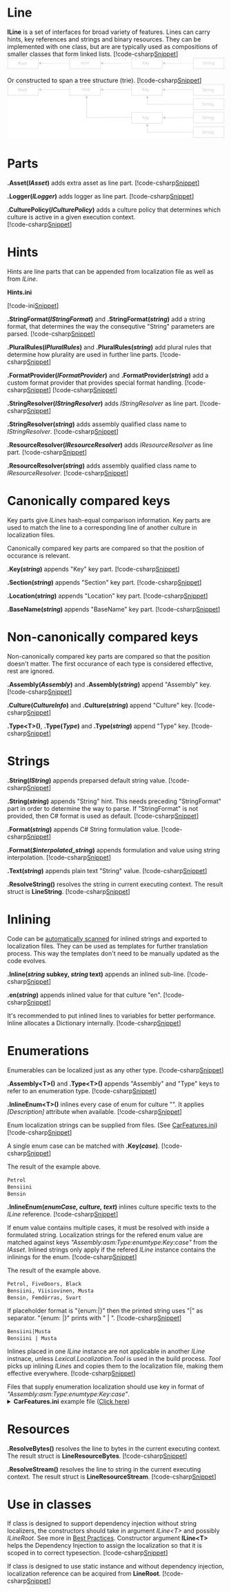 ﻿# Line
**ILine** is a set of interfaces for broad variety of features.
Lines can carry hints, key references and strings and binary resources. 
They can be implemented with one class, but are are typically used as compositions of smaller classes that form linked lists.
[!code-csharp[Snippet](Examples.cs#Snippet_1a)]
![linked list](linkedlist.svg)
<br/>

Or constructed to span a tree structure (trie).
[!code-csharp[Snippet](Examples.cs#Snippet_1b)]
![tree](tree.svg)
<br/>

# Parts
<b>.Asset(<i>IAsset</i>)</b> adds extra asset as line part.
[!code-csharp[Snippet](Examples.cs#Snippet_2a)]

<b>.Logger(<i>ILogger</i>)</b> adds logger as line part.
[!code-csharp[Snippet](Examples.cs#Snippet_2b)]

<b>.CulturePolicy(<i>ICulturePolicy</i>)</b> adds a culture policy that determines which culture is active in a given execution context.	
[!code-csharp[Snippet](Examples.cs#Snippet_2c)]

# Hints
Hints are line parts that can be appended from localization file as well as from *ILine*.

**Hints.ini**
 
[!code-ini[Snippet](Hints.ini)]

<b>.StringFormat(<i>IStringFormat</i>)</b> and <b>.StringFormat(<i>string</i>)</b> add a string format, that determines the way the consequtive "String" parameters are parsed.
[!code-csharp[Snippet](Examples.cs#Snippet_3a)]

<b>.PluralRules(<i>IPluralRules</i>)</b> and <b>.PluralRules(<i>string</i>)</b> add plural rules that determine how plurality are used in further line parts.
[!code-csharp[Snippet](Examples.cs#Snippet_3b)]

<b>.FormatProvider(<i>IFormatProvider</i>)</b> and <b>.FormatProvider(<i>string</i>)</b> add a custom format provider that provides special format handling.
[!code-csharp[Snippet](Examples.cs#Snippet_3c)]
[!code-csharp[Snippet](Examples.cs#Snippet_3d)]

<b>.StringResolver(<i>IStringResolver</i>)</b> adds *IStringResolver* as line part.
[!code-csharp[Snippet](Examples.cs#Snippet_3e)]

<b>.StringResolver(<i>string</i>)</b> adds assembly qualified class name to *IStringResolver*.
[!code-csharp[Snippet](Examples.cs#Snippet_3f)]

<b>.ResourceResolver(<i>IResourceResolver</i>)</b> adds *IResourceResolver* as line part.
[!code-csharp[Snippet](Examples.cs#Snippet_3g)]

<b>.ResourceResolver(<i>string</i>)</b> adds assembly qualified class name to *IResourceResolver*.
[!code-csharp[Snippet](Examples.cs#Snippet_3h)]

# Canonically compared keys
Key parts give *ILine*s hash-equal comparison information. Key parts are used to match the line to a corresponding line of another culture in
localization files.

Canonically compared key parts are compared so that the position of occurance is relevant.

<b>.Key(<i>string</i>)</b> appends "Key" key part.
[!code-csharp[Snippet](Examples.cs#Snippet_6a)]

<b>.Section(<i>string</i>)</b> appends "Section" key part.
[!code-csharp[Snippet](Examples.cs#Snippet_6b)]

<b>.Location(<i>string</i>)</b> appends "Location" key part.
[!code-csharp[Snippet](Examples.cs#Snippet_6c)]

<b>.BaseName(<i>string</i>)</b> appends "BaseName" key part.
[!code-csharp[Snippet](Examples.cs#Snippet_6d)]


# Non-canonically compared keys
Non-canonically compared key parts are compared so that the position doesn't matter. The first occurance of each type is considered effective, rest are ignored.

<b>.Assembly(<i>Assembly</i>)</b> and <b>.Assembly(<i>string</i>)</b> append "Assembly" key. 
[!code-csharp[Snippet](Examples.cs#Snippet_5a)]

<b>.Culture(<i>CultureInfo</i>)</b> and <b>.Culture(<i>string</i>)</b> append "Culture" key.
[!code-csharp[Snippet](Examples.cs#Snippet_5b)]

<b>.Type&lt;T&gt;(<i></i>)</b>, <b>.Type(<i>Type</i>)</b> and <b>.Type(<i>string</i>)</b> append "Type" key.
[!code-csharp[Snippet](Examples.cs#Snippet_5c)]

# Strings
<b>.String(<i>IString</i>)</b> appends preparsed default string value.
[!code-csharp[Snippet](Examples.cs#Snippet_7a)]

<b>.String(<i>string</i>)</b> appends "String" hint. This needs preceding "StringFormat" part in order to determine the way to parse.
If "StringFormat" is not provided, then C# format is used as default.
[!code-csharp[Snippet](Examples.cs#Snippet_7b)]

<b>.Format(<i>string</i>)</b> appends C# String formulation value.
[!code-csharp[Snippet](Examples.cs#Snippet_7c)]

<b>.Format(<i>$interpolated_string</i>)</b> appends formulation and value using string interpolation.
[!code-csharp[Snippet](Examples.cs#Snippet_7c2)]

<b>.Text(<i>string</i>)</b> appends plain text "String" value.
[!code-csharp[Snippet](Examples.cs#Snippet_7d)]

<b>.ResolveString()</b> resolves the string in current executing context. The result struct is <b>LineString</b>.
[!code-csharp[Snippet](Examples.cs#Snippet_8a)]

# Inlining
Code can be [automatically scanned](http://lexical.fi/sdk/Localization/docs/InlineScanner/index.html) for inlined strings and exported to localization files.
They can be used as templates for further translation process. 
This way the templates don't need to be manually updated as the code evolves.
<br/>

<b>.Inline(<i>string</i> subkey, <i>string</i> text)</b> appends an inlined sub-line.
[!code-csharp[Snippet](Examples.cs#Snippet_7e)]

<b>.en(<i>string</i>)</b> appends inlined value for that culture "en".
[!code-csharp[Snippet](Examples.cs#Snippet_7f)]

It's recommended to put inlined lines to variables for better performance. Inline allocates a Dictionary internally.
[!code-csharp[Snippet](Examples.cs#Snippet_7h)]

# Enumerations
Enumerables can be localized just as any other type. 
[!code-csharp[Snippet](Examples.cs#Snippet_7i)]

<b>.Assembly&lt;T&gt;()</b> and <b>.Type&lt;T&gt;()</b> appends "Assembly" and "Type" keys to refer to an enumeration type.
[!code-csharp[Snippet](Examples.cs#Snippet_7l)]

<b>.InlineEnum&lt;T&gt;()</b> inlines every case of enum for culture "". It applies *[Description]* attribute when available.
[!code-csharp[Snippet](Examples.cs#Snippet_7l2)]

Enum localization strings can be supplied from files. (See <a href="#CarFeatures.ini">CarFeatures.ini</a>)
[!code-csharp[Snippet](Examples.cs#Snippet_7l3)]


A single enum case can be matched with <b>.Key(<i>case</i>)</b>. 
[!code-csharp[Snippet](Examples.cs#Snippet_7m2)]

The result of the example above.
```none
Petrol
Bensiini
Bensin
```

<b>.InlineEnum(<i>enumCase, culture, text</i>)</b> inlines culture specific texts to the *ILine* reference.
[!code-csharp[Snippet](Examples.cs#Snippet_7m)]

If enum value contains multiple cases, it must be resolved with inside a formulated string.
Localization strings for the refered enum value are matched against keys <i>"Assembly:asm:Type:enumtype:Key:case"</i> from the *IAsset*.
Inlined strings only apply if the refered *ILine* instance contains the inlinings for the enum.
[!code-csharp[Snippet](Examples.cs#Snippet_7m3)]


The result of the example above.
```none
Petrol, FiveDoors, Black
Bensiini, Viisiovinen, Musta
Bensin, Femdörras, Svart
```

If placeholder format is "{enum:|}" then the printed string uses "|" as separator. "{enum: |}" prints with " | ".
[!code-csharp[Snippet](Examples.cs#Snippet_7m5)]
```none
Bensiini|Musta
Bensiini | Musta
```

Inlines placed in one *ILine* instance are not applicable in another *ILine* instnace, unless 
<i>Lexical.Localization.Tool</i> is used in the build process. *Tool* picks up inlining *ILine*s and copies them to the localization file, making them effective everywhere.
[!code-csharp[Snippet](Examples.cs#Snippet_7m6)]

<a id="CarFeatures.ini" />
Files that supply enumeration localization should use key in format of <i>"Assembly:asm:Type:enumtype:Key:case"</i>.
<details>
<summary><b>CarFeatures.ini</b> example file (<u>Click here</u>)</summary>
[!code-ini[Snippet](CarFeature.ini)]
</details> 

# Resources
<b>.ResolveBytes()</b> resolves the line to bytes in the current executing context. The result struct is <b>LineResourceBytes</b>.
[!code-csharp[Snippet](Examples.cs#Snippet_10a)]

<b>.ResolveStream()</b> resolves the line to string in the current executing context. The result struct is <b>LineResourceStream</b>.
[!code-csharp[Snippet](Examples.cs#Snippet_10b)]

# Use in classes
If class is designed to support dependency injection without string localizers, the constructors should 
take in argument *ILine&lt;T&gt;* and possibly *ILineRoot*. See more in [Best Practices](../BestPractices/ClassLibrary/index.md).
Constructor argument **ILine&lt;T&gt;** helps the Dependency Injection to assign the localization so that it is scoped in to correct typesection.
[!code-csharp[Snippet](Examples.cs#Snippet_9a)]

If class is designed to use static instance and without dependency injection, localization reference can be acquired from **LineRoot**.
[!code-csharp[Snippet](Examples.cs#Snippet_9b)]
